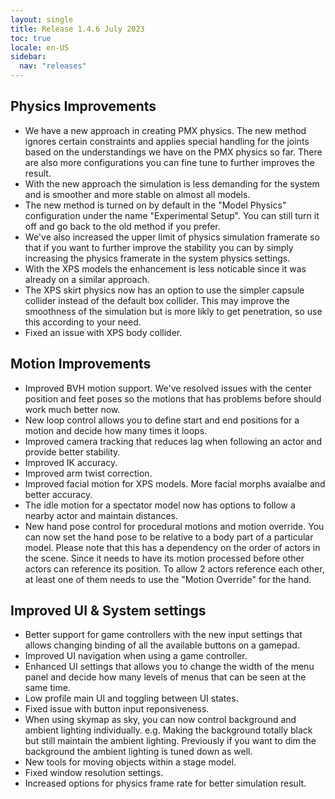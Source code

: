 ```yaml
---
layout: single
title: Release 1.4.6 July 2023
toc: true
locale: en-US
sidebar:
  nav: "releases"
---
```


## Physics Improvements
* We have a new approach in creating PMX physics. The new method ignores certain constraints and applies special handling for the joints based on the understandings we have on the PMX physics so far. There are also more configurations you can fine tune to further improves the result. 
* With the new approach the simulation is less demanding for the system and is smoother and more stable on almost all models.
* The new method is turned on by default in the "Model Physics" configuration under the name "Experimental Setup". You can still turn it off and go back to the old method if you prefer. 
* We've also increased the upper limit of physics simulation framerate so that if you want to further improve the stability you can by simply increasing the physics framerate in the system physics settings.
* With the XPS models the enhancement is less noticable since it was already on a similar approach.
* The XPS skirt physics now has an option to use the simpler capsule collider instead of the default box collider. This may improve the smoothness of the simulation but is more likly to get penetration, so use this according to your need. 
* Fixed an issue with XPS body collider.


## Motion Improvements
* Improved BVH motion support. We've resolved issues with the center position and feet poses so the motions that has problems before should work much better now. 
* New loop control allows you to define start and end positions for a motion and decide how many times it loops. 
* Improved camera tracking that reduces lag when following an actor and provide better stability.
* Improved IK accuracy. 
* Improved arm twist correction.
* Improved facial motion for XPS models. More facial morphs avaialbe and better accuracy. 
* The idle motion for a spectator model now has options to follow a nearby actor and maintain distances. 
* New hand pose control for procedural motions and motion override. You can now set the hand pose to be relative to a body part of a particular model. Please note that this has a dependency on the order of actors in the scene. Since it needs to have its motion processed before other actors can reference its position. To allow 2 actors reference each other, at least one of them needs to use the "Motion Override" for the hand. 


## Improved UI & System settings
* Better support for game controllers with the new input settings that allows changing binding of all the available buttons on a gamepad. 
* Improved UI navigation when using a game controller.
* Enhanced UI settings that allows you to change the width of the menu panel and decide how many levels of menus that can be seen at the same time.
* Low profile main UI and toggling between UI states. 
* Fixed issue with button input reponsiveness. 
* When using skymap as sky, you can now control background and ambient lighting individually. e.g. Making the background totally black but still maintain the ambient lighting. Previously if you want to dim the background the ambient lighting is tuned down as well. 
* New tools for moving objects within a stage model. 
* Fixed window resolution settings.
* Increased options for physics frame rate for better simulation result.